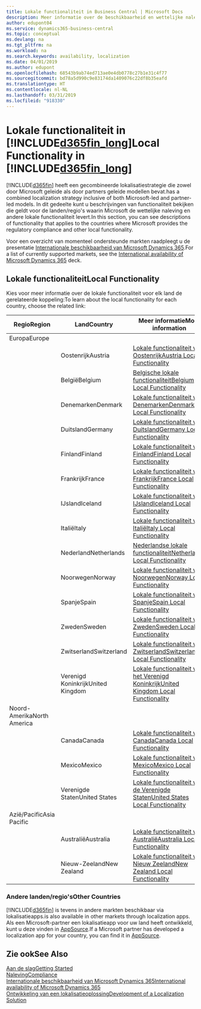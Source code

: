 ```yaml
---
title: Lokale functionaliteit in Business Central | Microsoft Docs
description: Meer informatie over de beschikbaarheid en wettelijke naleving van Dynamics 365 Business Central.
author: edupont04
ms.service: dynamics365-business-central
ms.topic: conceptual
ms.devlang: na
ms.tgt_pltfrm: na
ms.workload: na
ms.search.keywords: availability, localization
ms.date: 04/01/2019
ms.author: edupont
ms.openlocfilehash: 68543b9ab74ed713ae0e4db0778c27b1e31c4f77
ms.sourcegitcommit: bd78a5d990c9e83174da1409076c22df8b35eafd
ms.translationtype: HT
ms.contentlocale: nl-NL
ms.lasthandoff: 03/31/2019
ms.locfileid: "918330"
---
```

# <a name="local-functionality-in-included365finlongincludesd365finlongmdmd"></a><span data-ttu-id="71430-103">Lokale functionaliteit in [!INCLUDE[d365fin_long](includes/d365fin_long_md.md)]</span><span class="sxs-lookup"><span data-stu-id="71430-103">Local Functionality in [!INCLUDE[d365fin_long](includes/d365fin_long_md.md)]</span></span>
[!INCLUDE[d365fin](includes/d365fin_md.md)] <span data-ttu-id="71430-104">heeft een gecombineerde lokalisatiestrategie die zowel door Microsoft geleide als door partners geleide modellen bevat.</span><span class="sxs-lookup"><span data-stu-id="71430-104">has a combined localization strategy inclusive of both Microsoft-led and partner-led models.</span></span> <span data-ttu-id="71430-105">In dit gedeelte kunt u beschrijvingen van functionaliteit bekijken die geldt voor de landen/regio's waarin Microsoft de wettelijke naleving en andere lokale functionaliteit levert.</span><span class="sxs-lookup"><span data-stu-id="71430-105">In this section, you can see descriptions of functionality that applies to the countries where Microsoft provides the regulatory compliance and other local functionality.</span></span>  

<span data-ttu-id="71430-106">Voor een overzicht van momenteel ondersteunde markten raadpleegt u de presentatie [Internationale beschikbaarheid van Microsoft Dynamics 365](https://docs.microsoft.com/en-us/dynamics365/get-started/availability).</span><span class="sxs-lookup"><span data-stu-id="71430-106">For a list of currently supported markets, see the [International availability of Microsoft Dynamics 365](https://docs.microsoft.com/en-us/dynamics365/get-started/availability) deck.</span></span>  

## <a name="local-functionality"></a><span data-ttu-id="71430-107">Lokale functionaliteit</span><span class="sxs-lookup"><span data-stu-id="71430-107">Local Functionality</span></span>
<span data-ttu-id="71430-108">Kies voor meer informatie over de lokale functionaliteit voor elk land de gerelateerde koppeling:</span><span class="sxs-lookup"><span data-stu-id="71430-108">To learn about the local functionality for each country, choose the related link:</span></span>

| <span data-ttu-id="71430-109">Regio</span><span class="sxs-lookup"><span data-stu-id="71430-109">Region</span></span> | <span data-ttu-id="71430-110">Land</span><span class="sxs-lookup"><span data-stu-id="71430-110">Country</span></span> | <span data-ttu-id="71430-111">Meer informatie</span><span class="sxs-lookup"><span data-stu-id="71430-111">More information</span></span> |
| --- | --- |--- |
| <span data-ttu-id="71430-112">Europa</span><span class="sxs-lookup"><span data-stu-id="71430-112">Europe</span></span> |  | |
|        | <span data-ttu-id="71430-113">Oostenrijk</span><span class="sxs-lookup"><span data-stu-id="71430-113">Austria</span></span> | [<span data-ttu-id="71430-114">Lokale functionaliteit voor Oostenrijk</span><span class="sxs-lookup"><span data-stu-id="71430-114">Austria Local Functionality</span></span>](localfunctionality/austria/austria-local-functionality.md) |
|        | <span data-ttu-id="71430-115">België</span><span class="sxs-lookup"><span data-stu-id="71430-115">Belgium</span></span> |  [<span data-ttu-id="71430-116">Belgische lokale functionaliteit</span><span class="sxs-lookup"><span data-stu-id="71430-116">Belgium Local Functionality</span></span>](localfunctionality/belgium/belgium-local-functionality.md) |
|        | <span data-ttu-id="71430-117">Denemarken</span><span class="sxs-lookup"><span data-stu-id="71430-117">Denmark</span></span> | [<span data-ttu-id="71430-118">Lokale functionaliteit voor Denemarken</span><span class="sxs-lookup"><span data-stu-id="71430-118">Denmark Local Functionality</span></span>](localfunctionality/denmark/denmark-local-functionality.md) |
|        | <span data-ttu-id="71430-119">Duitsland</span><span class="sxs-lookup"><span data-stu-id="71430-119">Germany</span></span> | [<span data-ttu-id="71430-120">Lokale functionaliteit voor Duitsland</span><span class="sxs-lookup"><span data-stu-id="71430-120">Germany Local Functionality</span></span>](localfunctionality/germany/germany-local-functionality.md) |
|        | <span data-ttu-id="71430-121">Finland</span><span class="sxs-lookup"><span data-stu-id="71430-121">Finland</span></span> | [<span data-ttu-id="71430-122">Lokale functionaliteit voor Finland</span><span class="sxs-lookup"><span data-stu-id="71430-122">Finland Local Functionality</span></span>](localfunctionality/finland/finland-local-functionality.md) |
|        | <span data-ttu-id="71430-123">Frankrijk</span><span class="sxs-lookup"><span data-stu-id="71430-123">France</span></span> | [<span data-ttu-id="71430-124">Lokale functionaliteit voor Frankrijk</span><span class="sxs-lookup"><span data-stu-id="71430-124">France Local Functionality</span></span>](localfunctionality/france/france-local-functionality.md) |
|        | <span data-ttu-id="71430-125">IJsland</span><span class="sxs-lookup"><span data-stu-id="71430-125">Iceland</span></span> | [<span data-ttu-id="71430-126">Lokale functionaliteit voor IJsland</span><span class="sxs-lookup"><span data-stu-id="71430-126">Iceland Local Functionality</span></span>](localfunctionality/iceland/iceland-local-functionality.md) |
|        | <span data-ttu-id="71430-127">Italië</span><span class="sxs-lookup"><span data-stu-id="71430-127">Italy</span></span> | [<span data-ttu-id="71430-128">Lokale functionaliteit voor Italië</span><span class="sxs-lookup"><span data-stu-id="71430-128">Italy Local Functionality</span></span>](localfunctionality/italy/italy-local-functionality.md) |
|        | <span data-ttu-id="71430-129">Nederland</span><span class="sxs-lookup"><span data-stu-id="71430-129">Netherlands</span></span> | [<span data-ttu-id="71430-130">Nederlandse lokale functionaliteit</span><span class="sxs-lookup"><span data-stu-id="71430-130">Netherlands Local Functionality</span></span>](localfunctionality/netherlands/netherlands-local-functionality.md) |
|        | <span data-ttu-id="71430-131">Noorwegen</span><span class="sxs-lookup"><span data-stu-id="71430-131">Norway</span></span> | [<span data-ttu-id="71430-132">Lokale functionaliteit voor Noorwegen</span><span class="sxs-lookup"><span data-stu-id="71430-132">Norway Local Functionality</span></span>](localfunctionality/norway/norway-local-functionality.md) |
|        | <span data-ttu-id="71430-133">Spanje</span><span class="sxs-lookup"><span data-stu-id="71430-133">Spain</span></span> | [<span data-ttu-id="71430-134">Lokale functionaliteit voor Spanje</span><span class="sxs-lookup"><span data-stu-id="71430-134">Spain Local Functionality</span></span>](localfunctionality/spain/spain-local-functionality.md) |
|        | <span data-ttu-id="71430-135">Zweden</span><span class="sxs-lookup"><span data-stu-id="71430-135">Sweden</span></span> | [<span data-ttu-id="71430-136">Lokale functionaliteit voor Zweden</span><span class="sxs-lookup"><span data-stu-id="71430-136">Sweden Local Functionality</span></span>](localfunctionality/sweden/sweden-local-functionality.md) |
|        | <span data-ttu-id="71430-137">Zwitserland</span><span class="sxs-lookup"><span data-stu-id="71430-137">Switzerland</span></span> | [<span data-ttu-id="71430-138">Lokale functionaliteit voor Zwitserland</span><span class="sxs-lookup"><span data-stu-id="71430-138">Switzerland Local Functionality</span></span>](localfunctionality/switzerland/switzerland-local-functionality.md) |
|        | <span data-ttu-id="71430-139">Verenigd Koninkrijk</span><span class="sxs-lookup"><span data-stu-id="71430-139">United Kingdom</span></span> | [<span data-ttu-id="71430-140">Lokale functionaliteit voor het Verenigd Koninkrijk</span><span class="sxs-lookup"><span data-stu-id="71430-140">United Kingdom Local Functionality</span></span>](localfunctionality/unitedkingdom/united-kingdom-local-functionality.md) |
| <span data-ttu-id="71430-141">Noord-Amerika</span><span class="sxs-lookup"><span data-stu-id="71430-141">North America</span></span> |       |  |
|        | <span data-ttu-id="71430-142">Canada</span><span class="sxs-lookup"><span data-stu-id="71430-142">Canada</span></span>|[<span data-ttu-id="71430-143">Lokale functionaliteit voor Canada</span><span class="sxs-lookup"><span data-stu-id="71430-143">Canada Local Functionality</span></span>](localfunctionality/canada/canada-local-functionality.md) |
|        | <span data-ttu-id="71430-144">Mexico</span><span class="sxs-lookup"><span data-stu-id="71430-144">Mexico</span></span> | [<span data-ttu-id="71430-145">Lokale functionaliteit voor Mexico</span><span class="sxs-lookup"><span data-stu-id="71430-145">Mexico Local Functionality</span></span>](localfunctionality/mexico/mexico-local-functionality.md) |
|        | <span data-ttu-id="71430-146">Verenigde Staten</span><span class="sxs-lookup"><span data-stu-id="71430-146">United States</span></span>|[<span data-ttu-id="71430-147">Lokale functionaliteit voor de Verenigde Staten</span><span class="sxs-lookup"><span data-stu-id="71430-147">United States Local Functionality</span></span>](localfunctionality/unitedstates/united-states-local-functionality.md) |
| <span data-ttu-id="71430-148">Azië/Pacific</span><span class="sxs-lookup"><span data-stu-id="71430-148">Asia Pacific</span></span> |       |  |
|        | <span data-ttu-id="71430-149">Australië</span><span class="sxs-lookup"><span data-stu-id="71430-149">Australia</span></span> | [<span data-ttu-id="71430-150">Lokale functionaliteit voor Australië</span><span class="sxs-lookup"><span data-stu-id="71430-150">Australia Local Functionality</span></span>](localfunctionality/australia/australia-local-functionality.md) |
|        | <span data-ttu-id="71430-151">Nieuw-Zeeland</span><span class="sxs-lookup"><span data-stu-id="71430-151">New Zealand</span></span> | [<span data-ttu-id="71430-152">Lokale functionaliteit voor Nieuw Zeeland</span><span class="sxs-lookup"><span data-stu-id="71430-152">New Zealand Local Functionality</span></span>](localfunctionality/newzealand/new-zealand-local-functionality.md) |

### <a name="other-countries"></a><span data-ttu-id="71430-153">Andere landen/regio's</span><span class="sxs-lookup"><span data-stu-id="71430-153">Other Countries</span></span>
[!INCLUDE[d365fin](includes/d365fin_md.md)] <span data-ttu-id="71430-154">is tevens in andere markten beschikbaar via lokalisatieapps.</span><span class="sxs-lookup"><span data-stu-id="71430-154">is also available in other markets through localization apps.</span></span> <span data-ttu-id="71430-155">Als een Microsoft-partner een lokalisatieapp voor uw land heeft ontwikkeld, kunt u deze vinden in [AppSource](https://appsource.microsoft.com/en-us/product/dynamics-365-business-central/).</span><span class="sxs-lookup"><span data-stu-id="71430-155">If a Microsoft partner has developed a localization app for your country, you can find it in [AppSource](https://appsource.microsoft.com/en-us/product/dynamics-365-business-central/).</span></span>

## <a name="see-also"></a><span data-ttu-id="71430-156">Zie ook</span><span class="sxs-lookup"><span data-stu-id="71430-156">See Also</span></span>
[<span data-ttu-id="71430-157">Aan de slag</span><span class="sxs-lookup"><span data-stu-id="71430-157">Getting Started</span></span>](product-get-started.md)  
[<span data-ttu-id="71430-158">Naleving</span><span class="sxs-lookup"><span data-stu-id="71430-158">Compliance</span></span>](compliance/compliance-overview.md)  
[<span data-ttu-id="71430-159">Internationale beschikbaarheid van Microsoft Dynamics 365</span><span class="sxs-lookup"><span data-stu-id="71430-159">International availability of Microsoft Dynamics 365</span></span>](https://docs.microsoft.com/en-us/dynamics365/get-started/availability)  
[<span data-ttu-id="71430-160">Ontwikkeling van een lokalisatieoplossing</span><span class="sxs-lookup"><span data-stu-id="71430-160">Development of a Localization Solution</span></span>](/dynamics365/business-central/dev-itpro/developer/readiness/readiness-develop-localization)  
